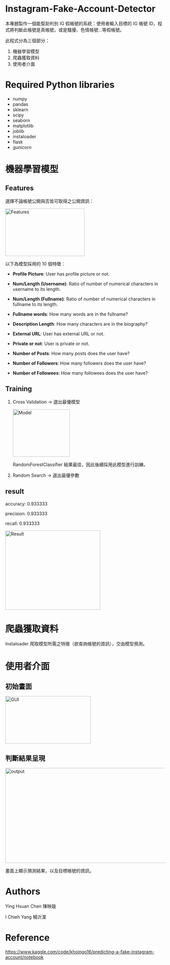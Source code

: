 # Instagram-Fake-Account-Detector

本專題製作一個能幫助判別 IG 假帳號的系統：使用者輸入目標的 IG 帳號 ID，程式將判斷此帳號是真帳號，或是騷擾、色情帳號…等假帳號。

此程式分為三個部分：

1. 機器學習模型
2. 爬蟲獲取資料
3. 使用者介面

# Required Python libraries

* numpy
* pandas
* sklearn
* scipy
* seaborn
* matplotlib
* joblib
* instaloader
* flask
* gunicorn

# 機器學習模型

## Features

選擇不論帳號公開與否皆可取得之公開資訊：

<img src="https://i.imgur.com/SHae8rJ.jpg" width="250" height="150" alt="Features"/><br/>

以下為模型採用的 10 個特徵：

* **Profile Picture**: User has profile picture or not.

* **Num/Length (Username)**: Ratio of number of numerical characters in username to its length.

* **Num/Length (Fullname)**: Ratio of number of numerical characters in fullname to its length.

* **Fullname words**: How many words are in the fullname?

* **Description Length**: How many characters are in the biography?

* **External URL**: User has external URL or not.

* **Private or not**: User is private or not.

* **Number of Posts**: How many posts does the user have?

* **Number of Followers**: How many followers does the user have?

* **Number of Followees**: How many followees does the user have?

## Training

1. Cross Validation → 選出最優模型

   <img src="https://i.imgur.com/GUGUtcY.png" width="180" height="150" alt="Model"/><br/>
   
   RandomForestClassifier 結果最佳，因此後續採用此模型進行訓練。

2. Random Search → 選出最優參數

## result

accuracy: 0.933333

precision: 0.933333

recall: 0.933333

<img src="https://i.imgur.com/DStPPG1.png" width="300" height="250" alt="Result"/><br/>

# 爬蟲獲取資料

Instaloader 爬取模型所需之特徵（欲查詢帳號的資訊），交由模型預測。

# 使用者介面

## 初始畫面

<img src="https://i.imgur.com/iICVKNj.png" width="270" height="150" alt="GUI"/><br/>

## 判斷結果呈現

<img src="https://i.imgur.com/LuGCAhy.jpg" width="700" height="300" alt="output"/><br/>

畫面上顯示預測結果，以及目標帳號的資訊。

# Authors

Ying Hsuan Chen 陳映璇

I Chieh Yang 楊沂潔

# Reference

https://www.kaggle.com/code/khoingo16/predicting-a-fake-instagram-account/notebook
